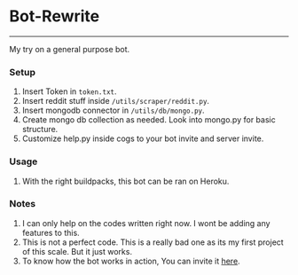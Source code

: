 # Bot-Rewrite
-------------

My try on a general purpose bot.

### Setup
1. Insert Token in `token.txt`.
2. Insert reddit stuff inside `/utils/scraper/reddit.py`.
3. Insert mongodb connector in `/utils/db/mongo.py`.
4. Create mongo db collection as needed. Look into mongo.py for basic structure.
5. Customize help.py inside cogs to your bot invite and server invite.

### Usage

1. With the right buildpacks, this bot can be ran on Heroku.

### Notes

1. I can only help on the codes written right now. I wont be adding any features to this. 
2. This is not a perfect code. This is a really bad one as its my first project of this scale. But it just works. 
3. To know how the bot works in action, You can invite it [here](https://discord.com/api/oauth2/authorize?client_id=764164847238643774&permissions=8&scope=bot).
